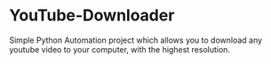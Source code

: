 # YouTube-Downloader
Simple Python Automation project which allows you to download any youtube video to your computer, with the highest resolution.
